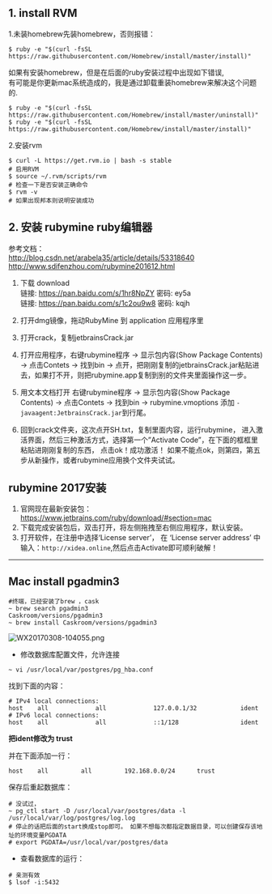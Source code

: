 ## **1. install RVM**   
 
1.未装homebrew先装homebrew，否则报错：     
```
$ ruby -e "$(curl -fsSL https://raw.githubusercontent.com/Homebrew/install/master/install)"
```      
如果有安装homebrew，但是在后面的ruby安装过程中出现如下错误,        
有可能是你更新mac系统造成的，我是通过卸载重装homebrew来解决这个问题的.       
```
$ ruby -e "$(curl -fsSL https://raw.githubusercontent.com/Homebrew/install/master/uninstall)"
$ ruby -e "$(curl -fsSL https://raw.githubusercontent.com/Homebrew/install/master/install)"
```     
2.安装rvm    
```
$ curl -L https://get.rvm.io | bash -s stable
# 启用RVM
$ source ~/.rvm/scripts/rvm   
# 检查一下是否安装正确命令
$ rvm -v
# 如果出现邦本则说明安装成功
```    

## **2. 安装 rubymine ruby编辑器**      

参考文档：     
http://blog.csdn.net/arabela35/article/details/53318640       
http://www.sdifenzhou.com/rubymine201612.html      

1. 下载 download      
链接: https://pan.baidu.com/s/1hr8NpZY  密码: ey5a     
链接: https://pan.baidu.com/s/1c2ou9w8 密码: kqjh        

2. 打开dmg镜像，拖动RubyMine 到 application 应用程序里       

3. 打开crack，复制jetbrainsCrack.jar      

4. 打开应用程序，右键rubymine程序 -> 显示包内容(Show Package Contents) -> 点击Contets -> 找到bin -> 点开，把刚刚复制的jetbrainsCrack.jar粘贴进去，如果打不开，则把rubymine.app复制到别的文件夹里面操作这一步。      

5. 用文本文档打开 右键rubymine程序 -> 显示包内容(Show Package Contents) -> 点击Contets -> 找到bin -> rubymine.vmoptions  添加 `-javaagent:JetbrainsCrack.jar`到行尾。    

6. 回到crack文件夹，这次点开SH.txt，复制里面内容，运行rubymine， 进入激活界面，然后三种激活方式，选择第一个”Activate Code”，在下面的框框里粘贴进刚刚复制的东西， 点击ok！成功激活！ 如果不能点ok，则第四，第五步从新操作，或者rubymine应用换个文件夹试试。         

## **rubymine 2017安装**

1. 官网现在最新安装包：  https://www.jetbrains.com/ruby/download/#section=mac     
2. 下载完成安装包后，双击打开，将左侧拖拽至右侧应用程序，默认安装。      
3. 打开软件，在注册中选择‘License server’， 在 ‘License server address’ 中输入：`http://xidea.online`,然后点击Activate即可顺利破解！

--------------------
## **Mac install pgadmin3**    

```
#终端，已经安装了brew ，cask
~ brew search pgadmin3
Caskroom/versions/pgadmin3
~ brew install Caskroom/versions/pgadmin3
```
![WX20170308-104055.png](https://bitbucket.org/repo/oE6yEX/images/3516961668-WX20170308-104055.png)     


* 修改数据库配置文件，允许连接
```
~ vi /usr/local/var/postgres/pg_hba.conf
```
找到下面的内容：
```
# IPv4 local connections:
host    all             all             127.0.0.1/32            ident
# IPv6 local connections:
host    all             all             ::1/128                 ident
```
**把ident修改为 trust** 

并在下面添加一行：
```
host	all 		all 		192.168.0.0/24 		trust
```

保存后重起数据库：
```
# 没试过，
~ pg_ctl start -D /usr/local/var/postgres/data -l /usr/local/var/log/postgres/log.log
# 停止的话把后面的start换成stop即可。 如果不想每次都指定数据目录，可以创建保存该地址的环境变量PGDATA
# export PGDATA=/usr/local/var/postgres/data
```
* 查看数据库的运行：
```
# 亲测有效
$ lsof -i:5432
```